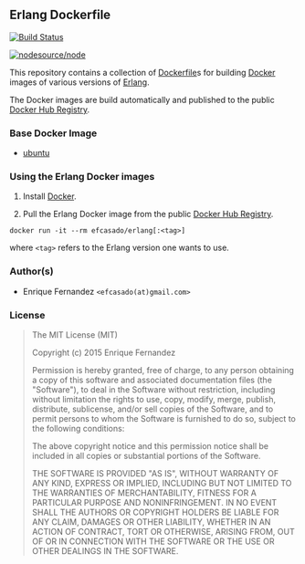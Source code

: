 ## Erlang Dockerfile
[![Build Status](https://travis-ci.org/efcasado/dockerfile-erlang.svg?branch=master)](https://travis-ci.org/efcasado/dockerfile-erlang)

[![nodesource/node](http://dockeri.co/image/efcasado/erlang)](https://registry.hub.docker.com/u/efcasado/erlang/)

This repository contains a collection of
[Dockerfile](https://docs.docker.com/reference/builder/)s
for building [Docker](https://www.docker.com) images of various versions of
[Erlang](http://www.erlang.org/).

The Docker images are build automatically and published to the public
[Docker Hub Registry](https://registry.hub.docker.com/u/efcasado/erlang/).


### Base Docker Image

* [ubuntu](https://registry.hub.docker.com/_/ubuntu/)


### Using the Erlang Docker images

1. Install [Docker](https://www.docker.com/).

2. Pull the Erlang Docker image from the public
[Docker Hub Registry](https://registry.hub.docker.com/u/efcasado/erlang/).

```
docker run -it --rm efcasado/erlang[:<tag>]
```

where `<tag>` refers to the Erlang version one wants to use.


### Author(s)

- Enrique Fernandez `<efcasado(at)gmail.com>`


### License

> The MIT License (MIT)
>
> Copyright (c) 2015 Enrique Fernandez
>
> Permission is hereby granted, free of charge, to any person obtaining a copy
> of this software and associated documentation files (the "Software"), to deal
> in the Software without restriction, including without limitation the rights
> to use, copy, modify, merge, publish, distribute, sublicense, and/or sell
> copies of the Software, and to permit persons to whom the Software is
> furnished to do so, subject to the following conditions:
>
> The above copyright notice and this permission notice shall be included in
> all copies or substantial portions of the Software.
>
> THE SOFTWARE IS PROVIDED "AS IS", WITHOUT WARRANTY OF ANY KIND, EXPRESS OR
> IMPLIED, INCLUDING BUT NOT LIMITED TO THE WARRANTIES OF MERCHANTABILITY,
> FITNESS FOR A PARTICULAR PURPOSE AND NONINFRINGEMENT. IN NO EVENT SHALL THE
> AUTHORS OR COPYRIGHT HOLDERS BE LIABLE FOR ANY CLAIM, DAMAGES OR OTHER
> LIABILITY, WHETHER IN AN ACTION OF CONTRACT, TORT OR OTHERWISE, ARISING FROM,
> OUT OF OR IN CONNECTION WITH THE SOFTWARE OR THE USE OR OTHER DEALINGS IN
> THE SOFTWARE.